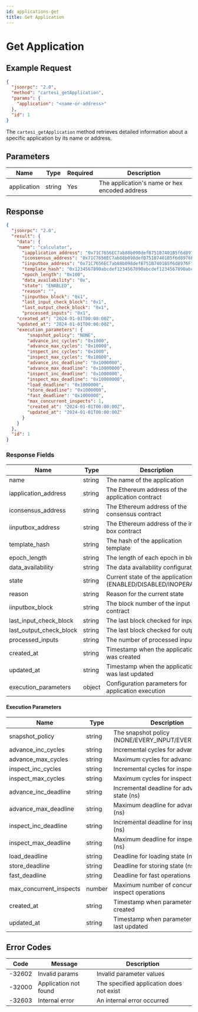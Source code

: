 ```yaml
---
id: applications-get
title: Get Application
---
```


# Get Application

## Example Request

```json
{
  "jsonrpc": "2.0",
  "method": "cartesi_getApplication",
  "params": {
    "application": "<name-or-address>"
  },
  "id": 1
}
```

The `cartesi_getApplication` method retrieves detailed information about a specific application by its name or address.

## Parameters

| Name          | Type   | Required | Description                                      |
|---------------|--------|----------|--------------------------------------------------|
| application   | string | Yes      | The application's name or hex encoded address    |

## Response

```json
{
  "jsonrpc": "2.0",
  "result": {
    "data": {
    "name": "calculator",
      "iapplication_address": "0x71C7656EC7ab88b098defB751B7401B5f6d8976F",
      "iconsensus_address": "0x71C7656EC7ab88b098defB751B7401B5f6d8976F",
      "iinputbox_address": "0x71C7656EC7ab88b098defB751B7401B5f6d8976F",
      "template_hash": "0x1234567890abcdef1234567890abcdef1234567890abcdef1234567890abcdef",
      "epoch_length": "0x100",
      "data_availability": "0x",
      "state": "ENABLED",
      "reason": "",
      "iinputbox_block": "0x1",
      "last_input_check_block": "0x1",
      "last_output_check_block": "0x1",
      "processed_inputs": "0x1",
    "created_at": "2024-01-01T00:00:00Z",
    "updated_at": "2024-01-01T00:00:00Z",
    "execution_parameters": {
        "snapshot_policy": "NONE",
        "advance_inc_cycles": "0x1000",
        "advance_max_cycles": "0x10000",
        "inspect_inc_cycles": "0x1000",
        "inspect_max_cycles": "0x10000",
        "advance_inc_deadline": "0x1000000",
        "advance_max_deadline": "0x10000000",
        "inspect_inc_deadline": "0x1000000",
        "inspect_max_deadline": "0x10000000",
        "load_deadline": "0x1000000",
        "store_deadline": "0x1000000",
        "fast_deadline": "0x1000000",
        "max_concurrent_inspects": 1,
        "created_at": "2024-01-01T00:00:00Z",
        "updated_at": "2024-01-01T00:00:00Z"
      }
    }
  },
  "id": 1
}
```

### Response Fields

| Name                    | Type   | Description                                      |
|-------------------------|--------|--------------------------------------------------|
| name                    | string | The name of the application                      |
| iapplication_address    | string | The Ethereum address of the application contract |
| iconsensus_address      | string | The Ethereum address of the consensus contract   |
| iinputbox_address       | string | The Ethereum address of the input box contract   |
| template_hash           | string | The hash of the application template             |
| epoch_length            | string | The length of each epoch in blocks               |
| data_availability       | string | The data availability configuration              |
| state                   | string | Current state of the application (ENABLED/DISABLED/INOPERABLE) |
| reason                  | string | Reason for the current state                     |
| iinputbox_block         | string | The block number of the input box contract       |
| last_input_check_block  | string | The last block checked for inputs                |
| last_output_check_block | string | The last block checked for outputs               |
| processed_inputs        | string | The number of processed inputs                   |
| created_at              | string | Timestamp when the application was created       |
| updated_at              | string | Timestamp when the application was last updated  |
| execution_parameters    | object | Configuration parameters for application execution |

#### Execution Parameters

| Name                    | Type   | Description                                      |
|-------------------------|--------|--------------------------------------------------|
| snapshot_policy         | string | The snapshot policy (NONE/EVERY_INPUT/EVERY_EPOCH) |
| advance_inc_cycles      | string | Incremental cycles for advance state             |
| advance_max_cycles      | string | Maximum cycles for advance state                 |
| inspect_inc_cycles      | string | Incremental cycles for inspect state             |
| inspect_max_cycles      | string | Maximum cycles for inspect state                 |
| advance_inc_deadline    | string | Incremental deadline for advance state (ns)      |
| advance_max_deadline    | string | Maximum deadline for advance state (ns)          |
| inspect_inc_deadline    | string | Incremental deadline for inspect state (ns)      |
| inspect_max_deadline    | string | Maximum deadline for inspect state (ns)          |
| load_deadline          | string | Deadline for loading state (ns)                  |
| store_deadline         | string | Deadline for storing state (ns)                  |
| fast_deadline          | string | Deadline for fast operations (ns)                |
| max_concurrent_inspects| number | Maximum number of concurrent inspect operations  |
| created_at             | string | Timestamp when parameters were created           |
| updated_at             | string | Timestamp when parameters were last updated      |

## Error Codes

| Code    | Message                | Description                                      |
|---------|------------------------|--------------------------------------------------|
| -32602  | Invalid params         | Invalid parameter values                         |
| -32000  | Application not found  | The specified application does not exist         |
| -32603  | Internal error         | An internal error occurred                       |